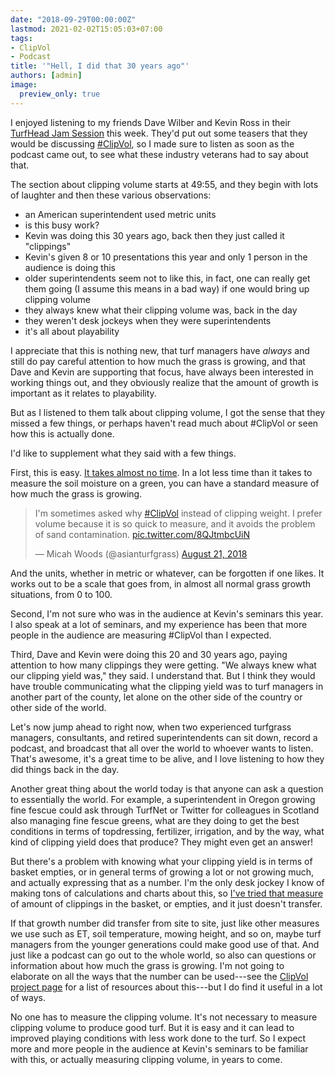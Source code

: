 ```yaml
---
date: "2018-09-29T00:00:00Z"
lastmod: 2021-02-02T15:05:03+07:00
tags:
- ClipVol
- Podcast
title: '"Hell, I did that 30 years ago"'
authors: [admin]
image:
  preview_only: true
---
```


I enjoyed listening to my friends Dave Wilber and Kevin Ross in their [TurfHead Jam Session](https://www.turfnet.com/blogs/entry/1797-turfhead-jam-session-with-kevin-ross-session-number-1/) this week. They'd put out some teasers that they would be discussing [#ClipVol](https://twitter.com/hashtag/clipvol?src=hash), so I made sure to listen as soon as the podcast came out, to see what these industry veterans had to say about that.

The section about clipping volume starts at 49:55, and they begin with lots of laughter and then these various observations:

* an American superintendent used metric units
* is this busy work?
* Kevin was doing this 30 years ago, back then they just called it "clippings"
* Kevin's given 8 or 10 presentations this year and only 1 person in the audience is doing this
* older superintendents seem not to like this, in fact, one can really get them going (I assume this means in a bad way) if one would bring up clipping volume
* they always knew what their clipping volume was, back in the day
* they weren't desk jockeys when they were superintendents
* it's all about playability

I appreciate that this is nothing new, that turf managers have *always* and still do pay careful attention to how much the grass is growing, and that Dave and Kevin are supporting that focus, have always been interested in working things out, and they obviously realize that the amount of growth is important as it relates to playability.

But as I listened to them talk about clipping volume, I got the sense that they missed a few things, or perhaps haven't read much about #ClipVol or seen how this is actually done.

I'd like to supplement what they said with a few things.

First, this is easy. [It takes almost no time](https://twitter.com/asianturfgrass/status/1032022780361895936). In a lot less time than it takes to measure the soil moisture on a green, you can have a standard measure of how much the grass is growing.

<blockquote class="twitter-tweet" data-conversation="none" data-lang="en"><p lang="en" dir="ltr">I&#39;m sometimes asked why <a href="https://twitter.com/hashtag/ClipVol?src=hash&amp;ref_src=twsrc%5Etfw">#ClipVol</a> instead of clipping weight. I prefer volume because it is so quick to measure, and it avoids the problem of sand contamination. <a href="https://t.co/8QJtmbcUiN">pic.twitter.com/8QJtmbcUiN</a></p>&mdash; Micah Woods (@asianturfgrass) <a href="https://twitter.com/asianturfgrass/status/1032022780361895936?ref_src=twsrc%5Etfw">August 21, 2018</a></blockquote>
<script async src="https://platform.twitter.com/widgets.js" charset="utf-8"></script>

And the units, whether in metric or whatever, can be forgotten if one likes. It works out to be a scale that goes from, in almost all normal grass growth situations, from 0 to 100.

Second, I'm not sure who was in the audience at Kevin's seminars this year. I also speak at a lot of seminars, and my experience has been that more people in the audience are measuring #ClipVol than I expected.

Third, Dave and Kevin were doing this 20 and 30 years ago, paying attention to how many clippings they were getting. "We always knew what our clipping yield was," they said. I understand that. But I think they would have trouble communicating what the clipping yield was to turf managers in another part of the county, let alone on the other side of the country or other side of the world.

Let's now jump ahead to right now, when two experienced turfgrass managers, consultants, and retired superintendents can sit down, record a podcast, and broadcast that all over the world to whoever wants to listen. That's awesome, it's a great time to be alive, and I love listening to how they did things back in the day. 

Another great thing about the world today is that anyone can ask a question to essentially the world. For example, a superintendent in Oregon growing fine fescue could ask through TurfNet or Twitter for colleagues in Scotland also managing fine fescue greens, what are they doing to get the best conditions in terms of topdressing, fertilizer, irrigation, and by the way, what kind of clipping yield does that produce? They might even get an answer!

But there's a problem with knowing what your clipping yield is in terms of basket empties, or in general terms of growing a lot or not growing much, and actually expressing that as a number. I'm the only desk jockey I know of making tons of calculations and charts about this, so [I've tried that measure](http://www.seminar.asianturfgrass.com/20140612_clipping_yield.html) of amount of clippings in the basket, or empties, and it just doesn't transfer. 

If that growth number did transfer from site to site, just like other measures we use such as ET, soil temperature, mowing height, and so on, maybe turf managers from the younger generations could make good use of that. And just like a podcast can go out to the whole world, so also can questions or information about how much the grass is growing. I'm not going to elaborate on all the ways that the number can be used---see the [ClipVol project page](/project/clipvol/) for a list of resources about this---but I do find it useful in a lot of ways.

No one has to measure the clipping volume. It's not necessary to measure clipping volume to produce good turf. But it is easy and it can lead to improved playing conditions with less work done to the turf. So I expect more and more people in the audience at Kevin's seminars to be familiar with this, or actually measuring clipping volume, in years to come.
